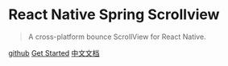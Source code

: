 # React Native Spring Scrollview

> A cross-platform bounce ScrollView for React Native.

[github](https://github.com/bolan9999/react-native-spring-scrollview)
[Get Started](en/)
[中文文档](zh-cn/)

